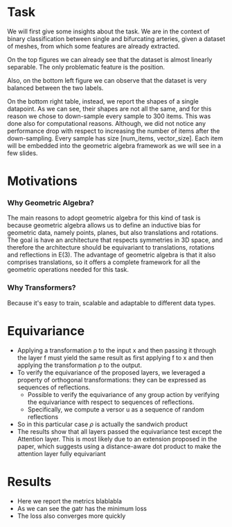 # Task 

We will first give some insights about the task. We are in the context of binary classification between single and bifurcating arteries, given a dataset of meshes, from which some features are already extracted.

On the top figures we can already see that the dataset is almost linearly separable. The only problematic feature is the position.

Also, on the bottom left figure we can observe that the dataset is very balanced between the two labels.

On the bottom right table, instead, we report the shapes of a single datapoint. As we can see, their shapes are not all the same, and for this reason we chose to down-sample every sample to 300 items. This was done also for computational reasons. Although, we did not notice any performance drop with respect to increasing the number of items after the down-sampling. Every sample has size [num_items, vector_size]. Each item will be embedded into the geometric algebra framework as we will see in a few slides.

# Motivations

### Why Geometric Algebra?

The main reasons to adopt geometric algebra for this kind of task is because geometric algebra allows us to define an inductive bias for geometric data, namely points, planes, but also translations and rotations. The goal is have an architecture that respects symmetries in 3D space, and therefore the architecture should be equivariant to translations, rotations and reflections in E(3). The advantage of geometric algebra is that it also comprises translations, so it offers a complete framework for all the geometric operations needed for this task.

### Why Transformers?

Because it's easy to train, scalable and adaptable to different data types.

# Equivariance

- Applying a transformation ρ to the input x and then passing it through the layer f must yield the same result as first applying f to x and then applying the transformation ρ to the output.
- To verify the equivariance of the proposed layers, we leveraged a property of orthogonal transformations: they can be expressed as sequences of reflections.
  - Possible to verify the equivariance of any group action by
verifying the equivariance with respect to sequences of reflections. 
  - Specifically, we compute a versor u as a sequence of random reflections
- So in this particular case $\rho$ is actually the sandwich product
- The results show that all layers passed the equivariance test except the
Attention layer. This is most likely due to an extension proposed in the
paper, which suggests using a distance-aware dot product to make the
attention layer fully equivariant

# Results

- Here we report the metrics blablabla
- As we can see the gatr has the minimum loss 
- The loss also converges more quickly
